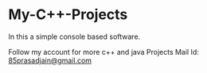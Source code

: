 # My-C++-Projects
In this a simple console based software.


Follow my account for more c++ and java Projects
 Mail Id: 85prasadjain@gmail.com
